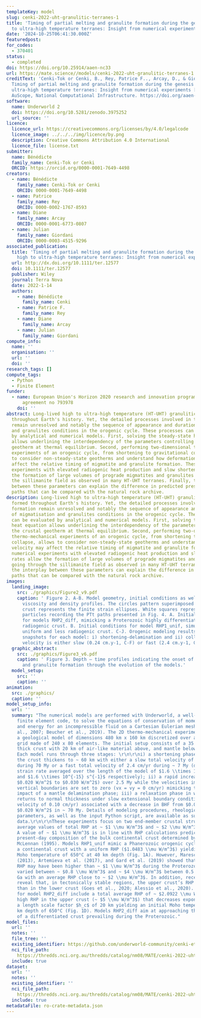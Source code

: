 ```yaml
---
templateKey: model
slug: cenki-2022-uht-granulitic-terranes-1
title: 'Timing of partial melting and granulite formation during the genesis of high
  to ultra‐high temperature terranes: Insight from numerical experiments'
date: '2024-10-25T06:41:30.000Z'
featuredpost:
for_codes:
  - 370401
status:
  - completed
doi: https://doi.org/10.25914/aaen-nc33
url: https://mate.science//models/cenki-2022-uht-granulitic-terranes-1
creditText: 'Cenki-Tok or Cenki, B., Rey, Patrice F.., Arcay, D., & Giordani, J. (2024).
  Timing of partial melting and granulite formation during the genesis of high to
  ultra‐high temperature terranes: Insight from numerical experiments [Data set].
  AuScope, National Computational Infrastructure. https://doi.org/aaen-nc33'
software:
  name: Underworld 2
  doi: https://doi.org/10.5281/zenodo.3975252
  url_source: ''
licence:
  licence_url: https://creativecommons.org/licenses/by/4.0/legalcode
  licence_image: ../../../img/licence/by.png
  description: Creative Commons Attribution 4.0 International
  licence_file: license.txt
submitter:
  name: Bénédicte
  family_name: Cenki-Tok or Cenki
  ORCID: https://orcid.org/0000-0001-7649-4498
creators:
  - name: Bénédicte
    family_name: Cenki-Tok or Cenki
    ORCID: 0000-0001-7649-4498
  - name: Patrice
    family_name: Rey
    ORCID: 0000-0002-1767-8593
  - name: Diane
    family_name: Arcay
    ORCID: 0000-0001-6773-0807
  - name: Julian
    family_name: Giordani
    ORCID: 0000-0003-4515-9296
associated_publication:
  title: 'Timing of partial melting and granulite formation during the genesis of
    high to ultra‐high temperature terranes: Insight from numerical experiments'
  url: http://dx.doi.org/10.1111/ter.12577
  doi: 10.1111/ter.12577
  publisher: Wiley
  journal: Terra Nova
  date: 2022-1-14
  authors:
    - name: Bénédicte
      family_name: Cenki
    - name: Patrice F.
      family_name: Rey
    - name: Diane
      family_name: Arcay
    - name: Julian
      family_name: Giordani
compute_info:
  name: ''
  organisation: ''
  url: ''
  doi: ''
research_tags: []
compute_tags:
  - Python
  - Finite Element
funder:
  - name: European Union's Horizon 2020 research and innovation program under grant
      agreement no 793978
    doi: ''
abstract: Long‐lived high to ultra‐high temperature (HT‐UHT) granulitic terranes formed
  throughout Earth's history. Yet, the detailed processes involved in their formation
  remain unresolved and notably the sequence of appearance and duration of migmatisation
  and granulites conditions in the orogenic cycle. These processes can be evaluated
  by analytical and numerical models. First, solving the steady‐state heat equation
  allows underlining the interdependency of the parameters controlling the crustal
  geotherm at thermal equilibrium. Second, performing two‐dimensional thermo‐mechanical
  experiments of an orogenic cycle, from shortening to gravitational collapse, allows
  to consider non‐steady‐state geotherms and understand how deformation velocity may
  affect the relative timing of migmatite and granulite formation. These numerical
  experiments with elevated radiogenic heat production and slow shortening rates allow
  the formation of large volumes of prograde migmatites and granulites going through
  the sillimanite field as observed in many HT‐UHT terranes. Finally, the interplay
  between these parameters can explain the difference in predicted pressure‐temperature‐time
  paths that can be compared with the natural rock archive.
description: Long-lived high to ultra-high temperature (HT-UHT) granulitic terranes
  formed throughout Earth's history. Yet, the detailed processes involved in their
  formation remain unresolved and notably the sequence of appearance and duration
  of migmatisation and granulites conditions in the orogenic cycle. These processes
  can be evaluated by analytical and numerical models. First, solving the steady-state
  heat equation allows underlining the interdependency of the parameters controlling
  the crustal geotherm at thermal equilibrium. Second, performing two-dimensional
  thermo-mechanical experiments of an orogenic cycle, from shortening to gravitational
  collapse, allows to consider non-steady-state geotherms and understand how deformation
  velocity may affect the relative timing of migmatite and granulite formation. These
  numerical experiments with elevated radiogenic heat production and slow shortening
  rates allow the formation of large volumes of prograde migmatites and granulites
  going through the sillimanite field as observed in many HT-UHT terranes. Finally,
  the interplay between these parameters can explain the difference in predicted pressure-temperature-time
  paths that can be compared with the natural rock archive.
images:
  landing_image:
    src: ./graphics/Figure2_v9.pdf
    caption: ' Figure 2. A-B. Model geometry, initial conditions as well as geotherm,
      viscosity and density profiles. The circles pattern superimposed on the continental
      crust represents the finite strain ellipses. White squares represent the Lagrangian
      particles recording the PTt paths presented in Fig. 4. A. Initial conditions
      for models RHP2_diff, mimicking a Proterozoic highly differentiated and highly
      radiogenic crust. B. Initial conditions for model RHP1_unif, simulating a Phanerozoic
      uniform and less radiogenic crust. C-J. Orogenic modeling results showing two
      snapshots for each model: i) shortening-delamination and ii) collapse. Shortening
      velocity is either slow (0.24 cm.y-1, C-F) or fast (2.4 cm.y-1, G-J).'
  graphic_abstract:
    src: ./graphics/Figure3_v6.pdf
    caption: ' Figure 3. Depth – time profiles indicating the onset of partial melting
      and granulite formation through the evolution of the models.'
  model_setup:
    src: ''
    caption: ''
animation:
  src: ./graphics/
  caption: ''
model_setup_info:
  url: ''
  summary: "The numerical models are performed with Underworld, a well-tested open-source
    finite element code, to solve the equations of conservation of momentum, mass,
    and energy for an incompressible fluid on a Cartesian Eulerian mesh (Moresi et
    al., 2007; Beucher et al., 2019). The 2D thermo-mechanical experiments involve
    a geological model of dimensions 480 km x 160 km discretized over a computational
    grid made of 240 x 80 elements. The initial setup consists of a 35 km or 40 km
    thick crust with 20 km of air-like material above, and mantle below (Fig. 2A-B).
    Each model runs through three stages: \r\n\r\ni) a shortening phase during which
    the crust thickens to ~ 60 km with either a slow total velocity of 0.24 cm/yr
    during 70 My or a fast total velocity of 2.4 cm/yr during ~ 7 My (delivering a
    strain rate averaged over the length of the model of $1.6 \\times 10^{-16} s^{-1}$
    and $1.6 \\times 10^{-15} s^{-1}$ respectively); ii) a rapid increase in BHF (from
    $0.020 W/m^2$ to $0.030 W/m^2$) over 2.5 My while the velocities imposed on the
    vertical boundaries are set to zero (vx = vy = 0 cm/yr) mimicking the thermal
    impact of a mantle delamination phase; iii) a relaxation phase in which the crust
    returns to normal thickness under slow extensional boundary conditions (total
    velocity of 0.10 cm/yr) associated with a decrease in BHF from $0.030 W/m^2$ to
    $0.020 W/m^2$ in ~ 70 My. Details of modeling procedures, rheological and thermal
    parameters, as well as the input Python script, are available as supplementary
    data.\r\n\r\nThese experiments focus on two end-member crustal structures with
    average values of total RHP at ~ $1 \\mu W/m^3$ and ~ $2 \\mu W/m^3$ (Fig. 2).
    A value of ~ $1 \\mu W/m^3$ is in line with RHP calculations predicted from the
    present-day composition of the bulk continental crust determined by Taylor and
    McLennan (1995). Models RHP1_unif mimic a Phanerozoic orogenic cycle involving
    a continental crust with a uniform RHP ($1.0483 \\mu W/m^3$) yielding an initial
    Moho temperature of 650°C at 40 km depth (Fig. 1A). However, Mareschal and Jaupart
    (2013), Artemieva et al. (2017), and Gard et al. (2019) showed that the crustal
    RHP may have been higher than ~ $1 \\mu W/m^3$ during the Proterozoic, having
    varied between ~ $0.8 \\mu W/m^3$ and ~ $4 \\mu W/m^3$ between 0.5 Ga and 2.5
    Ga with an average RHP close to ~ $2 \\mu W/m^3$. In addition, recent studies
    reveal that, in tectonically stable regions, the upper crust’s RHP may be higher
    than in the lower crust (Goes et al., 2020; Alessio et al., 2020). The conditions
    for model RHP2_diff include a total average RHP of ~ $2.0922 \\mu W/m^3$ with
    high RHP in the upper crust (~ $5 \\mu W/m^3$) that decreases exponentially with
    a length scale factor $h_c$ of 20 km yielding an initial Moho temperature at 35
    km depth of 650°C (Fig. 1D). Models RHP2_diff aim at approaching thermal conditions
    of a differentiated crust prevailing during the Proterozoic."
model_files:
  url: ''
  notes: ''
  file_tree: ''
  existing_identifier: https://github.com/underworld-community/cenki-et-al-UHT-granulitic-terranes
  nci_file_path: 
    https://thredds.nci.org.au/thredds/catalog/nm08/MATE/cenki-2022-uht-granulitic-terranes-1/catalog.html
  include: true
dataset:
  url: ''
  notes: ''
  existing_identifier: ''
  nci_file_path: 
    https://thredds.nci.org.au/thredds/catalog/nm08/MATE/cenki-2022-uht-granulitic-terranes-1/catalog.html
  include: true
metadataFile: ro-crate-metadata.json
---
```

